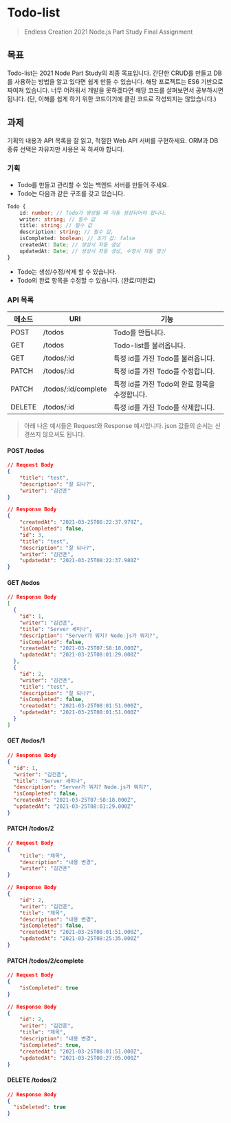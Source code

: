 # Todo-list

> Endless Creation 2021 Node.js Part Study Final Assignment

## 목표

Todo-list는 2021 Node Part Study의 최종 목표입니다. 간단한 CRUD를 만들고 DB를 사용하는 방법을 알고 있다면 쉽게 만들 수 있습니다. 해당 프로젝트는 ES6 기반으로 짜여져 있습니다. 너무 어려워서 개발을 못하겠다면 해당 코드를 살펴보면서 공부하시면 됩니다. (단, 이해를 쉽게 하기 위한 코드이기에 클린 코드로 작성되지는 않았습니다.)

## 과제

기획의 내용과 API 목록을 잘 읽고, 적절한 Web API 서버를 구현하세요. ORM과 DB 종류 선택은 자유지만 사용은 꼭 하셔야 합니다.

### 기획

- Todo를 만들고 관리할 수 있는 백엔드 서버를 만들어 주세요.
- Todo는 다음과 같은 구조를 갖고 있습니다.

```typescript
Todo {
    id: number; // Todo가 생성될 때 자동 생성되어야 합니다.
    writer: string; // 필수 값
    title: string; // 필수 값
    description: string; // 필수 값,
    isCompleted: boolean; // 초기 값: false
    createdAt: Date; // 생성시 자동 생성
    updatedAt: Date; // 생성시 자동 생성, 수정시 자동 갱신
}
```

- Todo는 생성/수정/삭제 할 수 있습니다.
- Todo의 완료 항목을 수정할 수 있습니다. (완료/미완료)

### API 목록

| 메소드 | URI                 | 기능                                          |
| ------ | ------------------- | --------------------------------------------- |
| POST   | /todos              | Todo를 만듭니다.                              |
| GET    | /todos              | Todo-list를 불러옵니다.                       |
| GET    | /todos/:id          | 특정 id를 가진 Todo를 불러옵니다.             |
| PATCH  | /todos/:id          | 특정 id를 가진 Todo를 수정합니다.             |
| PATCH  | /todos/:id/complete | 특정 id를 가진 Todo의 완료 항목을 수정합니다. |
| DELETE | /todos/:id          | 특정 id를 가진 Todo를 삭제합니다.             |

> 아래 나온 예시들은 Request와 Response 예시입니다. json 값들의 순서는 신경쓰지 않으셔도 됩니다.

#### POST /todos

```json
// Request Body
{
    "title": "test",
    "description": "잘 되나?",
    "writer": "김건훈"
}

// Response Body
{
    "createdAt": "2021-03-25T08:22:37.979Z",
    "isCompleted": false,
    "id": 3,
    "title": "test",
    "description": "잘 되나?",
    "writer": "김건훈",
    "updatedAt": "2021-03-25T08:22:37.980Z"
}
```

#### GET /todos

```json
// Response Body
[
  {
    "id": 1,
    "writer": "김건훈",
    "title": "Server 세미나",
    "description": "Server가 뭐지? Node.js가 뭐지?",
    "isCompleted": false,
    "createdAt": "2021-03-25T07:58:18.000Z",
    "updatedAt": "2021-03-25T08:01:29.000Z"
  },
  {
    "id": 2,
    "writer": "김건훈",
    "title": "test",
    "description": "잘 되나?",
    "isCompleted": false,
    "createdAt": "2021-03-25T08:01:51.000Z",
    "updatedAt": "2021-03-25T08:01:51.000Z"
  }
]
```

#### GET /todos/1

```json
// Response Body
{
  "id": 1,
  "writer": "김건훈",
  "title": "Server 세미나",
  "description": "Server가 뭐지? Node.js가 뭐지?",
  "isCompleted": false,
  "createdAt": "2021-03-25T07:58:18.000Z",
  "updatedAt": "2021-03-25T08:01:29.000Z"
}
```

#### PATCH /todos/2

```json
// Request Body
{
    "title": "제목",
    "description": "내용 변경",
    "writer": "김건훈"
}

// Response Body
{
    "id": 2,
    "writer": "김건훈",
    "title": "제목",
    "description": "내용 변경",
    "isCompleted": false,
    "createdAt": "2021-03-25T08:01:51.000Z",
    "updatedAt": "2021-03-25T08:25:35.000Z"
}
```

#### PATCH /todos/2/complete

```json
// Request Body
{
    "isCompleted": true
}

// Response Body
{
    "id": 2,
    "writer": "김건훈",
    "title": "제목",
    "description": "내용 변경",
    "isCompleted": true,
    "createdAt": "2021-03-25T08:01:51.000Z",
    "updatedAt": "2021-03-25T08:27:05.000Z"
}
```

#### DELETE /todos/2

```json
// Response Body
{
  "isDeleted": true
}
```
